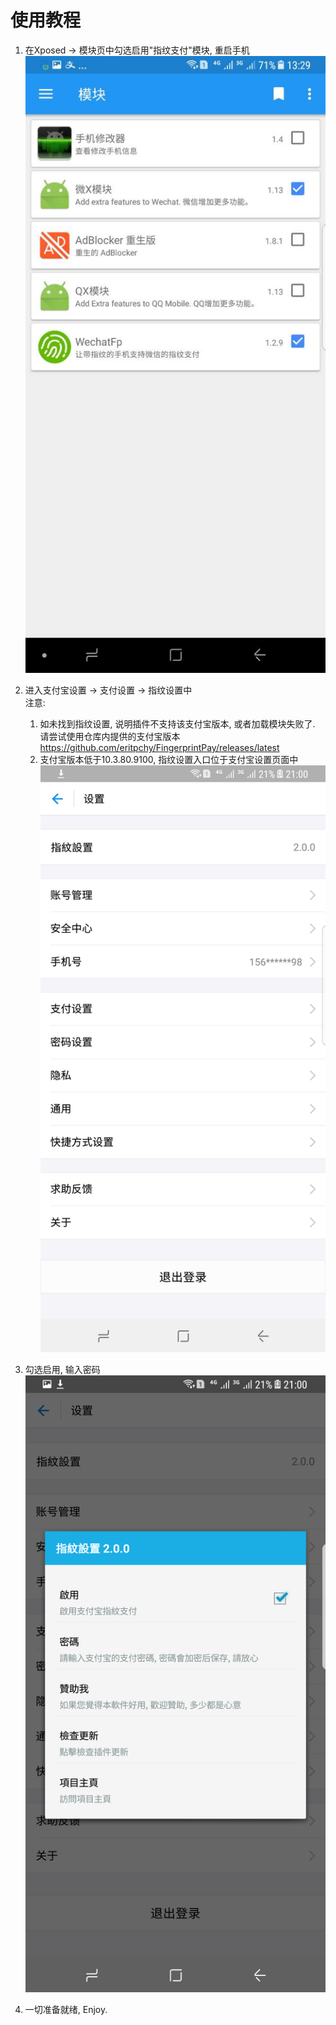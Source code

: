 # 使用教程

1. 在Xposed -> 模块页中勾选启用"指纹支付"模块, 重启手机\
![1](./1.jpg)

2. 进入支付宝设置 -> 支付设置 -> 指纹设置中\
    注意: 
    1. 如未找到指纹设置, 说明插件不支持该支付宝版本, 或者加载模块失败了. 请尝试使用仓库内提供的支付宝版本 https://github.com/eritpchy/FingerprintPay/releases/latest
    2. 支付宝版本低于10.3.80.9100, 指纹设置入口位于支付宝设置页面中
![2](./2.png)

3. 勾选启用, 输入密码\
![3](./3.png)

4. 一切准备就绪, Enjoy.
